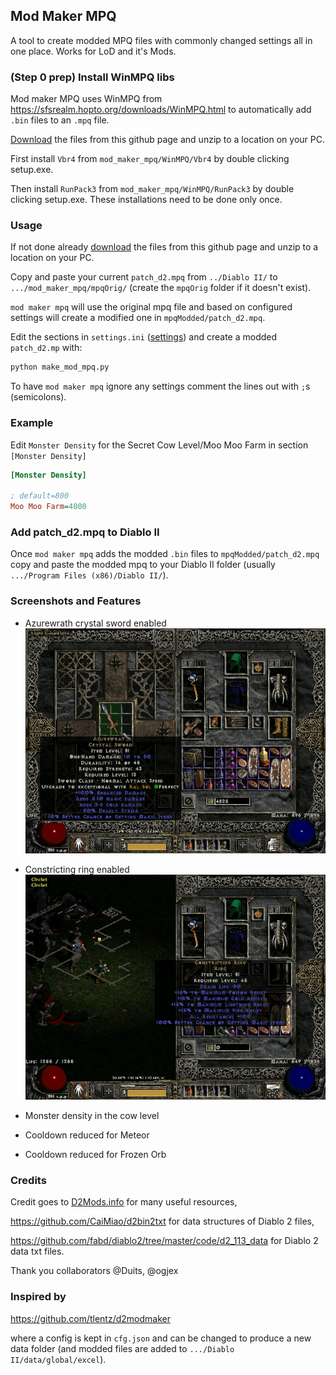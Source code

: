## Mod Maker MPQ
A tool to create modded MPQ files with commonly changed settings all in one place.
Works for LoD and it's Mods.

### (Step 0 prep) Install WinMPQ libs 
Mod maker MPQ uses WinMPQ from https://sfsrealm.hopto.org/downloads/WinMPQ.html to automatically add `.bin` files to an `.mpq` file.

[Download](https://github.com/pairofdocs/mod_maker_mpq/archive/refs/heads/master.zip) the files from this github page and unzip to a location on your PC.

First install `Vbr4` from `mod_maker_mpq/WinMPQ/Vbr4` by double clicking setup.exe.

Then install `RunPack3` from `mod_maker_mpq/WinMPQ/RunPack3` by double clicking setup.exe.
These installations need to be done only once.


### Usage
If not done already [download](https://github.com/pairofdocs/mod_maker_mpq/archive/refs/heads/master.zip) the files from this github page and unzip to a location on your PC.

Copy and paste your current `patch_d2.mpq` from `../Diablo II/` to `.../mod_maker_mpq/mpqOrig/` (create the `mpqOrig` folder if it doesn't exist).

`mod maker mpq` will use the original mpq file and based on configured settings will create a modified one in `mpqModded/patch_d2.mpq`.

Edit the sections in `settings.ini` ([settings](https://github.com/pairofdocs/mod_maker_mpq/blob/master/settings.ini)) and create a modded `patch_d2.mp` with:
```cmd
python make_mod_mpq.py
```

To have `mod maker mpq` ignore any settings comment the lines out with `;`s (semicolons).


### Example
Edit `Monster Density` for the Secret Cow Level/Moo Moo Farm in section `[Monster Density]`

```ini
[Monster Density]

; default=800
Moo Moo Farm=4000
```


### Add patch_d2.mpq to Diablo II
Once `mod maker mpq` adds the modded `.bin` files to `mpqModded/patch_d2.mpq` copy and paste the modded mpq to your Diablo II folder (usually `.../Program Files (x86)/Diablo II/`).


### Screenshots and Features
- Azurewrath crystal sword enabled
![Azurewrath crystal sword enabled](./img/azurewrath_csword.jpg)

- Constricting ring enabled
![Constricting ring enabled](./img/constricting_ring.jpg)

- Monster density in the cow level

- Cooldown reduced for Meteor

- Cooldown reduced for Frozen Orb


### Credits
Credit goes to [D2Mods.info](https://d2mods.info/home.php) for many useful resources,

https://github.com/CaiMiao/d2bin2txt for data structures of Diablo 2 files,

https://github.com/fabd/diablo2/tree/master/code/d2_113_data for Diablo 2 data txt files.

Thank you collaborators @Duits, @ogjex


### Inspired by
https://github.com/tlentz/d2modmaker

where a config is kept in `cfg.json` and can be changed to produce a new data folder (and modded files are added to `.../Diablo II/data/global/excel`).
